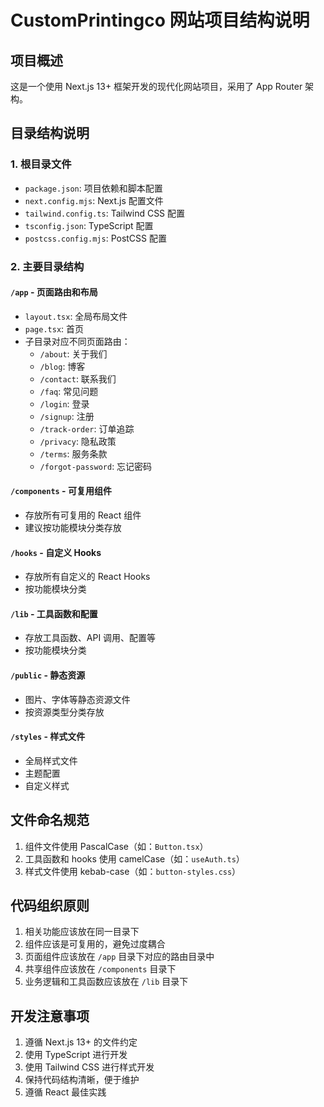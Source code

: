 # CustomPrintingco 网站项目结构说明

## 项目概述
这是一个使用 Next.js 13+ 框架开发的现代化网站项目，采用了 App Router 架构。

## 目录结构说明

### 1. 根目录文件
- `package.json`: 项目依赖和脚本配置
- `next.config.mjs`: Next.js 配置文件
- `tailwind.config.ts`: Tailwind CSS 配置
- `tsconfig.json`: TypeScript 配置
- `postcss.config.mjs`: PostCSS 配置

### 2. 主要目录结构

#### `/app` - 页面路由和布局
- `layout.tsx`: 全局布局文件
- `page.tsx`: 首页
- 子目录对应不同页面路由：
  - `/about`: 关于我们
  - `/blog`: 博客
  - `/contact`: 联系我们
  - `/faq`: 常见问题
  - `/login`: 登录
  - `/signup`: 注册
  - `/track-order`: 订单追踪
  - `/privacy`: 隐私政策
  - `/terms`: 服务条款
  - `/forgot-password`: 忘记密码

#### `/components` - 可复用组件
- 存放所有可复用的 React 组件
- 建议按功能模块分类存放

#### `/hooks` - 自定义 Hooks
- 存放所有自定义的 React Hooks
- 按功能模块分类

#### `/lib` - 工具函数和配置
- 存放工具函数、API 调用、配置等
- 按功能模块分类

#### `/public` - 静态资源
- 图片、字体等静态资源文件
- 按资源类型分类存放

#### `/styles` - 样式文件
- 全局样式文件
- 主题配置
- 自定义样式

## 文件命名规范
1. 组件文件使用 PascalCase（如：`Button.tsx`）
2. 工具函数和 hooks 使用 camelCase（如：`useAuth.ts`）
3. 样式文件使用 kebab-case（如：`button-styles.css`）

## 代码组织原则
1. 相关功能应该放在同一目录下
2. 组件应该是可复用的，避免过度耦合
3. 页面组件应该放在 `/app` 目录下对应的路由目录中
4. 共享组件应该放在 `/components` 目录下
5. 业务逻辑和工具函数应该放在 `/lib` 目录下

## 开发注意事项
1. 遵循 Next.js 13+ 的文件约定
2. 使用 TypeScript 进行开发
3. 使用 Tailwind CSS 进行样式开发
4. 保持代码结构清晰，便于维护
5. 遵循 React 最佳实践 